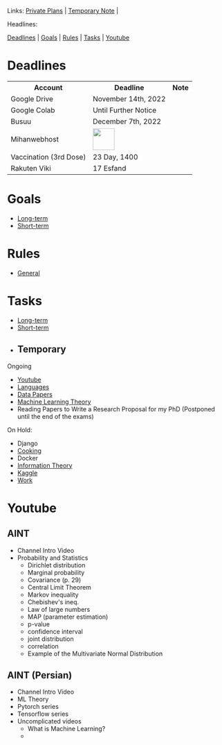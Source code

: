 Links: [Private Plans](https://github.com/arm-on/privateplans/blob/main/README.md) | [Temporary Note](https://github.com/arm-on/privateplans/blob/main/temp.md) |

Headlines:

[Deadlines](#deadlines) | [Goals](#goals) | [Rules](#rules) | [Tasks](#tasks) | [Youtube](#youtube)

# Deadlines

<table style="width:100%">
  <tr>
    <th>Account</th>
    <th>Deadline</th>
    <th>Note</th>
  </tr>
  <tr>
    <td>Google Drive</td>
    <td>November 14th, 2022</td>
    <td></td>
  </tr>
  <tr>
    <td>Google Colab</td>
    <td>Until Further Notice</td>
    <td></td>
  </tr>
    <tr>
    <td>Busuu</td>
    <td>December 7th, 2022</td>
    <td></td>
  </tr>
    <tr>
    <td>Mihanwebhost</td>
    <td><img src="http://gen.sendtric.com/countdown/z026br0pa4" style="display: block; height:50px" /></td>
    <td></td>
  </tr>
  <tr>
  <td>
  Vaccination (3rd Dose)
  </td>
  <td>23 Day, 1400</td>
  <td></td>
  </tr>
  <tr>
  <td>
  Rakuten Viki
  </td>
  <td>17 Esfand</td>
  <td></td>
  </tr>
</table>

# Goals
- [Long-term](long-term-goals.md)
- [Short-term](short-term-goals.md)

# Rules
- [General](rules-and-points.md)

# Tasks
- [Long-term](long-term-tasks.md)
- [Short-term](short-term-tasks.md)
- Temporary
  - 
  

Ongoing

- [Youtube](#youtube)
- [Languages](ongoing/languages.md)
- [Data Papers](ongoing/confpaper.md)
- [Machine Learning Theory](ongoing/mlt.md)
- Reading Papers to Write a Research Proposal for my PhD (Postponed until the end of the exams)

On Hold:

- Django
- [Cooking](ongoing/cooking.md)
- Docker
- [Information Theory](ongoing/inf.md)
- [Kaggle](ongoing/kaggle.md)
- [Work](ongoing/work.md)

# Youtube
## AINT
- Channel Intro Video
- Probability and Statistics
    - Dirichlet distribution
    - Marginal probability
    - Covariance (p. 29)
    - Central Limit Theorem
    - Markov inequality
    - Chebishev's ineq. 
    - Law of large numbers
    - MAP (parameter estimation)
    - p-value
    - confidence interval
    - joint distribution
    - correlation
    - Example of the Multivariate Normal Distribution
    
## AINT (Persian)
- Channel Intro Video
- ML Theory
- Pytorch series
- Tensorflow series
- Uncomplicated videos
  - What is Machine Learning?
  - 